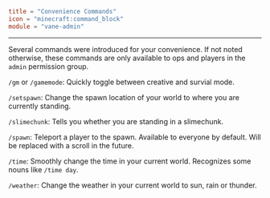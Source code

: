 ```toml
title = "Convenience Commands"
icon = "minecraft:command_block"
module = "vane-admin"
```
---
Several commands were introduced for your convenience. If not noted otherwise, these
commands are only available to ops and players in the `admin` permission group.

`/gm` or `/gamemode`: Quickly toggle between creative and survial mode.

`/setspawn`: Change the spawn location of your world to where you are currently standing.

`/slimechunk`: Tells you whether you are standing in a slimechunk.

`/spawn`: Teleport a player to the spawn. Available to everyone by default. Will be replaced with a scroll in the future.

`/time`: Smoothly change the time in your current world. Recognizes some nouns like `/time day`.

`/weather`: Change the weather in your current world to sun, rain or thunder.
